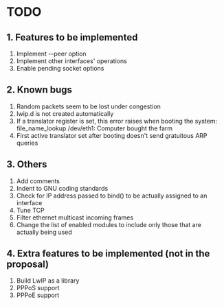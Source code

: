 # TODO

## 1. Features to be implemented

1. Implement --peer option
2. Implement other interfaces' operations
3. Enable pending socket options

## 2. Known bugs

1. Random packets seem to be lost under congestion
2. lwip.d is not created automatically
3. If a translator register is set, this error raises when booting the system:
    file_name_lookup /dev/eth1: Computer bought the farm
4. First active translator set after booting doesn't send gratuitous ARP queries 

## 3. Others

1. Add comments
2. Indent to GNU coding standards
3. Check for IP address passed to bind() to be actually assigned to an interface
4. Tune TCP
5. Filter ethernet multicast incoming frames
6. Change the list of enabled modules to include only those that are actually being used

## 4. Extra features to be implemented (not in the proposal)

1. Build LwIP as a library
2. PPPoS support
3. PPPoE support

